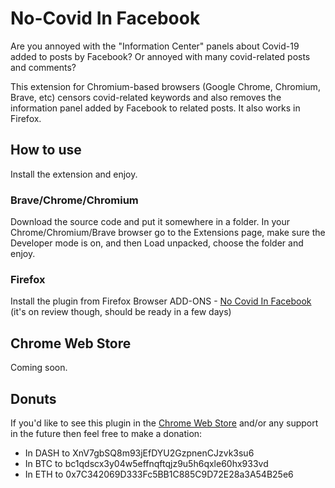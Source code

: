 # No-Covid In Facebook

Are you annoyed with the "Information Center" panels about Covid-19 added to posts by Facebook? Or annoyed with many covid-related posts and comments?

This extension for Chromium-based browsers (Google Chrome, Chromium, Brave, etc) censors covid-related keywords and also removes the information panel added by Facebook to related posts. It also works in Firefox.

## How to use

Install the extension and enjoy. 

### Brave/Chrome/Chromium

Download the source code and put it somewhere in a folder. In your Chrome/Chromium/Brave browser go to the Extensions page, make sure the Developer mode is on, and then Load unpacked, choose the folder and enjoy.

### Firefox

Install the plugin from Firefox Browser ADD-ONS - [No Covid In Facebook](https://addons.mozilla.org/en-CA/developers/addon/no-covid-in-facebook) (it's on review though, should be ready in a few days)

## Chrome Web Store

Coming soon.

## Donuts

If you'd like to see this plugin in the [Chrome Web Store](https://chrome.google.com/webstore/category/extensions) and/or any support in the future then feel free to make a donation:

 * In DASH to XnV7gbSQ8m93jEfDYU2GzpnenCJzvk3su6
 * In BTC to bc1qdscx3y04w5effnqftqjz9u5h6qxle60hx933vd
 * In ETH to 0x7C342069D333Fc5BB1C885C9D72E28a3A54B25e6
